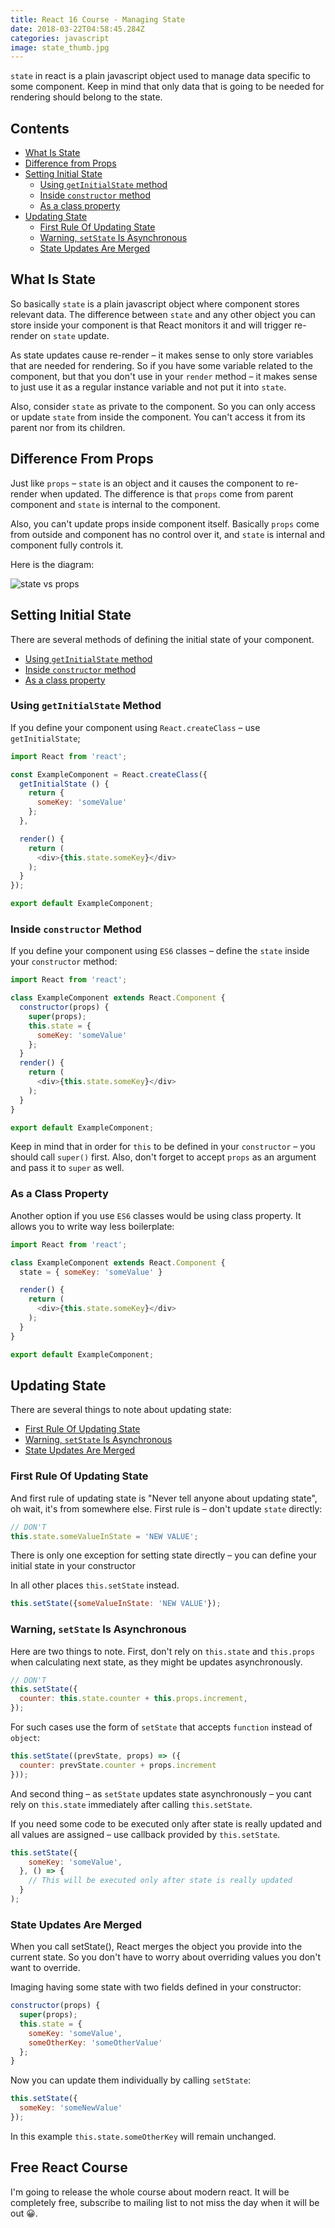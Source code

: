 ```yaml
---
title: React 16 Course - Managing State
date: 2018-03-22T04:58:45.284Z
categories: javascript
image: state_thumb.jpg
---
```


`state` in react is a plain javascript object used to manage data specific to some component. Keep in mind that only data that is going to be needed for rendering should belong to the state.

## Contents

* [What Is State](#what_is_state)
* [Difference from Props](#differente_from_props)
* [Setting Initial State](#setting_initial_state)
  * [Using `getInitialState` method](#getinitialstate)
  * [Inside `constructor` method](#insideconstructor)
  * [As a class property](#asaclassprop)
* [Updating State](#updating_state)
  * [First Rule Of Updating State](#first_rule)
  * [Warning, `setState` Is Asynchronous](#warning_async)
  * [State Updates Are Merged](#state_merged)

<a name="what_is_state"></a>
## What Is State

So basically `state` is a plain javascript object where component stores relevant data. The difference between `state` and any other object you can store inside your component is that React monitors it and will trigger re-render on `state` update.

As state updates cause re-render – it makes sense to only store variables that are needed for rendering. So if you have some variable related to the component, but that you don't use in your `render` method – it makes sense to just use it as a regular instance variable and not put it into `state`.

Also, consider `state` as private to the component. So you can only access or update `state` from inside the component. You can't access it from its parent nor from its children.

<a name="differente_from_props"></a>
## Difference From Props

Just like `props` – `state` is an object and it causes the component to re-render when updated. The difference is that `props` come from parent component and `state` is internal to the component.

Also, you can't update props inside component itself. Basically `props` come from outside and component has no control over it, and `state` is internal and component fully controls it.

Here is the diagram:

![state vs props](/state_vs_props.png)

<a name="setting_initial_state"></a>
## Setting Initial State

There are several methods of defining the initial state of your component.

* [Using `getInitialState` method](#getinitialstate)
* [Inside `constructor` method](#insideconstructor)
* [As a class property](#asaclassprop)

<a name="getinitialstate"></a>
### Using `getInitialState` Method

If you define your component using `React.createClass` – use `getInitialState`;

```js
import React from 'react';

const ExampleComponent = React.createClass({
  getInitialState () {
    return {
      someKey: 'someValue'
    };
  },

  render() {
    return (
      <div>{this.state.someKey}</div>
    );
  }
});

export default ExampleComponent;
```

<a name="insideconstructor"></a>
### Inside `constructor` Method

If you define your component using `ES6` classes – define the `state` inside your `constructor` method:

```js
import React from 'react';

class ExampleComponent extends React.Component {
  constructor(props) {
    super(props);
    this.state = {
      someKey: 'someValue'
    };
  }
  render() {
    return (
      <div>{this.state.someKey}</div>
    );
  }
}

export default ExampleComponent;
```

Keep in mind that in order for `this` to be defined in your `constructor` – you should call `super()` first. Also, don't forget to accept `props` as an argument and pass it to `super` as well.

<a name="asaclassprop"></a>
### As a Class Property

Another option if you use `ES6` classes would be using class property. It allows you to write way less boilerplate:

```js
import React from 'react';

class ExampleComponent extends React.Component {
  state = { someKey: 'someValue' }

  render() {
    return (
      <div>{this.state.someKey}</div>
    );
  }
}

export default ExampleComponent;
```

<a name="updating_state"></a>
## Updating State

There are several things to note about updating state:

* [First Rule Of Updating State](#first_rule)
* [Warning, `setState` Is Asynchronous](#warning_async)
* [State Updates Are Merged](#state_merged)

<a name="first_rule"></a>
### First Rule Of Updating State

And first rule of updating state is "Never tell anyone about updating state", oh wait, it's from somewhere else. First rule is – don't update `state` directly:

```js
// DON'T
this.state.someValueInState = 'NEW VALUE';
```

There is only one exception for setting state directly – you can define your initial state in your constructor

In all other places `this.setState` instead.

```js
this.setState({someValueInState: 'NEW VALUE'});
```

<a name="warning_async"></a>
### Warning, `setState` Is Asynchronous

Here are two things to note. First, don't rely on `this.state` and `this.props` when calculating next state, as they might be updates asynchronously.

```js
// DON'T
this.setState({
  counter: this.state.counter + this.props.increment,
});
```

For such cases use the form of `setState` that accepts `function` instead of `object`:

```js
this.setState((prevState, props) => ({
  counter: prevState.counter + props.increment
}));
```

And second thing – as `setState` updates state asynchronously – you cant rely on `this.state` immediately after calling `this.setState`.

If you need some code to be executed only after state is really updated and all values are assigned – use callback provided by `this.setState`.

```js
this.setState({
    someKey: 'someValue',
  }, () => {
    // This will be executed only after state is really updated
  }
);
```

<a name="state_merged"></a>
### State Updates Are Merged

When you call setState(), React merges the object you provide into the current state. So you don't have to worry about overriding values you don't want to override.

Imaging having some state with two fields defined in your constructor:

```js
constructor(props) {
  super(props);
  this.state = {
    someKey: 'someValue',
    someOtherKey: 'someOtherValue'
  };
}
```

Now you can update them individually by calling `setState`:

```js
this.setState({
  someKey: 'someNewValue'
});
```

In this example `this.state.someOtherKey` will remain unchanged.

## Free React Course

I'm going to release the whole course about modern react. It will be completely free, subscribe to mailing list to not miss the day when it will be out 😀.

<sign-up-form></sign-up-form>
